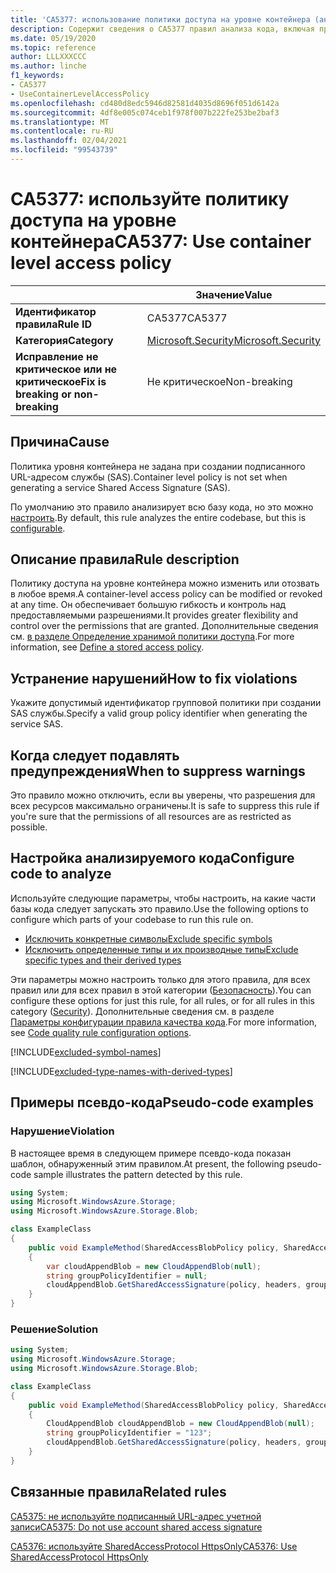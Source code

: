 ```yaml
---
title: 'CA5377: использование политики доступа на уровне контейнера (анализ кода)'
description: Содержит сведения о CA5377 правил анализа кода, включая причины, способы устранения нарушений и время их подавления.
ms.date: 05/19/2020
ms.topic: reference
author: LLLXXXCCC
ms.author: linche
f1_keywords:
- CA5377
- UseContainerLevelAccessPolicy
ms.openlocfilehash: cd480d8edc5946d82581d4035d8696f051d6142a
ms.sourcegitcommit: 4df8e005c074ceb1f978f007b222fe253be2baf3
ms.translationtype: MT
ms.contentlocale: ru-RU
ms.lasthandoff: 02/04/2021
ms.locfileid: "99543739"
---
```

# <a name="ca5377-use-container-level-access-policy"></a><span data-ttu-id="2df92-103">CA5377: используйте политику доступа на уровне контейнера</span><span class="sxs-lookup"><span data-stu-id="2df92-103">CA5377: Use container level access policy</span></span>

| | <span data-ttu-id="2df92-104">Значение</span><span class="sxs-lookup"><span data-stu-id="2df92-104">Value</span></span> |
|-|-|
| <span data-ttu-id="2df92-105">**Идентификатор правила**</span><span class="sxs-lookup"><span data-stu-id="2df92-105">**Rule ID**</span></span> |<span data-ttu-id="2df92-106">CA5377</span><span class="sxs-lookup"><span data-stu-id="2df92-106">CA5377</span></span>|
| <span data-ttu-id="2df92-107">**Категория**</span><span class="sxs-lookup"><span data-stu-id="2df92-107">**Category**</span></span> |[<span data-ttu-id="2df92-108">Microsoft.Security</span><span class="sxs-lookup"><span data-stu-id="2df92-108">Microsoft.Security</span></span>](security-warnings.md)|
| <span data-ttu-id="2df92-109">**Исправление не критическое или не критическое**</span><span class="sxs-lookup"><span data-stu-id="2df92-109">**Fix is breaking or non-breaking**</span></span> |<span data-ttu-id="2df92-110">Не критическое</span><span class="sxs-lookup"><span data-stu-id="2df92-110">Non-breaking</span></span>|

## <a name="cause"></a><span data-ttu-id="2df92-111">Причина</span><span class="sxs-lookup"><span data-stu-id="2df92-111">Cause</span></span>

<span data-ttu-id="2df92-112">Политика уровня контейнера не задана при создании подписанного URL-адресом службы (SAS).</span><span class="sxs-lookup"><span data-stu-id="2df92-112">Container level policy is not set when generating a service Shared Access Signature (SAS).</span></span>

<span data-ttu-id="2df92-113">По умолчанию это правило анализирует всю базу кода, но это можно [настроить](#configure-code-to-analyze).</span><span class="sxs-lookup"><span data-stu-id="2df92-113">By default, this rule analyzes the entire codebase, but this is [configurable](#configure-code-to-analyze).</span></span>

## <a name="rule-description"></a><span data-ttu-id="2df92-114">Описание правила</span><span class="sxs-lookup"><span data-stu-id="2df92-114">Rule description</span></span>

<span data-ttu-id="2df92-115">Политику доступа на уровне контейнера можно изменить или отозвать в любое время.</span><span class="sxs-lookup"><span data-stu-id="2df92-115">A container-level access policy can be modified or revoked at any time.</span></span> <span data-ttu-id="2df92-116">Он обеспечивает большую гибкость и контроль над предоставляемыми разрешениями.</span><span class="sxs-lookup"><span data-stu-id="2df92-116">It provides greater flexibility and control over the permissions that are granted.</span></span> <span data-ttu-id="2df92-117">Дополнительные сведения см. [в разделе Определение хранимой политики доступа](/rest/api/storageservices/define-stored-access-policy).</span><span class="sxs-lookup"><span data-stu-id="2df92-117">For more information, see [Define a stored access policy](/rest/api/storageservices/define-stored-access-policy).</span></span>

## <a name="how-to-fix-violations"></a><span data-ttu-id="2df92-118">Устранение нарушений</span><span class="sxs-lookup"><span data-stu-id="2df92-118">How to fix violations</span></span>

<span data-ttu-id="2df92-119">Укажите допустимый идентификатор групповой политики при создании SAS службы.</span><span class="sxs-lookup"><span data-stu-id="2df92-119">Specify a valid group policy identifier when generating the service SAS.</span></span>

## <a name="when-to-suppress-warnings"></a><span data-ttu-id="2df92-120">Когда следует подавлять предупреждения</span><span class="sxs-lookup"><span data-stu-id="2df92-120">When to suppress warnings</span></span>

<span data-ttu-id="2df92-121">Это правило можно отключить, если вы уверены, что разрешения для всех ресурсов максимально ограничены.</span><span class="sxs-lookup"><span data-stu-id="2df92-121">It is safe to suppress this rule if you're sure that the permissions of all resources are as restricted as possible.</span></span>

## <a name="configure-code-to-analyze"></a><span data-ttu-id="2df92-122">Настройка анализируемого кода</span><span class="sxs-lookup"><span data-stu-id="2df92-122">Configure code to analyze</span></span>

<span data-ttu-id="2df92-123">Используйте следующие параметры, чтобы настроить, на какие части базы кода следует запускать это правило.</span><span class="sxs-lookup"><span data-stu-id="2df92-123">Use the following options to configure which parts of your codebase to run this rule on.</span></span>

- [<span data-ttu-id="2df92-124">Исключить конкретные символы</span><span class="sxs-lookup"><span data-stu-id="2df92-124">Exclude specific symbols</span></span>](#exclude-specific-symbols)
- [<span data-ttu-id="2df92-125">Исключить определенные типы и их производные типы</span><span class="sxs-lookup"><span data-stu-id="2df92-125">Exclude specific types and their derived types</span></span>](#exclude-specific-types-and-their-derived-types)

<span data-ttu-id="2df92-126">Эти параметры можно настроить только для этого правила, для всех правил или для всех правил в этой категории ([Безопасность](security-warnings.md)).</span><span class="sxs-lookup"><span data-stu-id="2df92-126">You can configure these options for just this rule, for all rules, or for all rules in this category ([Security](security-warnings.md)).</span></span> <span data-ttu-id="2df92-127">Дополнительные сведения см. в разделе [Параметры конфигурации правила качества кода](../code-quality-rule-options.md).</span><span class="sxs-lookup"><span data-stu-id="2df92-127">For more information, see [Code quality rule configuration options](../code-quality-rule-options.md).</span></span>

[!INCLUDE[excluded-symbol-names](~/includes/code-analysis/excluded-symbol-names.md)]

[!INCLUDE[excluded-type-names-with-derived-types](~/includes/code-analysis/excluded-type-names-with-derived-types.md)]

## <a name="pseudo-code-examples"></a><span data-ttu-id="2df92-128">Примеры псевдо-кода</span><span class="sxs-lookup"><span data-stu-id="2df92-128">Pseudo-code examples</span></span>

### <a name="violation"></a><span data-ttu-id="2df92-129">Нарушение</span><span class="sxs-lookup"><span data-stu-id="2df92-129">Violation</span></span>

<span data-ttu-id="2df92-130">В настоящее время в следующем примере псевдо-кода показан шаблон, обнаруженный этим правилом.</span><span class="sxs-lookup"><span data-stu-id="2df92-130">At present, the following pseudo-code sample illustrates the pattern detected by this rule.</span></span>

```csharp
using System;
using Microsoft.WindowsAzure.Storage;
using Microsoft.WindowsAzure.Storage.Blob;

class ExampleClass
{
    public void ExampleMethod(SharedAccessBlobPolicy policy, SharedAccessBlobHeaders headers, Nullable<SharedAccessProtocol> protocols, IPAddressOrRange ipAddressOrRange)
    {
        var cloudAppendBlob = new CloudAppendBlob(null);
        string groupPolicyIdentifier = null;
        cloudAppendBlob.GetSharedAccessSignature(policy, headers, groupPolicyIdentifier, protocols, ipAddressOrRange);
    }
}
```

### <a name="solution"></a><span data-ttu-id="2df92-131">Решение</span><span class="sxs-lookup"><span data-stu-id="2df92-131">Solution</span></span>

```csharp
using System;
using Microsoft.WindowsAzure.Storage;
using Microsoft.WindowsAzure.Storage.Blob;

class ExampleClass
{
    public void ExampleMethod(SharedAccessBlobPolicy policy, SharedAccessBlobHeaders headers, Nullable<SharedAccessProtocol> protocols, IPAddressOrRange ipAddressOrRange)
    {
        CloudAppendBlob cloudAppendBlob = new CloudAppendBlob(null);
        string groupPolicyIdentifier = "123";
        cloudAppendBlob.GetSharedAccessSignature(policy, headers, groupPolicyIdentifier, protocols, ipAddressOrRange);
    }
}
```

## <a name="related-rules"></a><span data-ttu-id="2df92-132">Связанные правила</span><span class="sxs-lookup"><span data-stu-id="2df92-132">Related rules</span></span>

[<span data-ttu-id="2df92-133">CA5375: не используйте подписанный URL-адрес учетной записи</span><span class="sxs-lookup"><span data-stu-id="2df92-133">CA5375: Do not use account shared access signature</span></span>](ca5375.md)

[<span data-ttu-id="2df92-134">CA5376: используйте SharedAccessProtocol HttpsOnly</span><span class="sxs-lookup"><span data-stu-id="2df92-134">CA5376: Use SharedAccessProtocol HttpsOnly</span></span>](ca5376.md)
